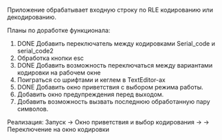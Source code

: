 Приложение обрабатывает входную строку по RLE кодированию или декодированию.

Планы по доработке функционала:
1. DONE Добавить переключатель между кодировками Serial_code и serial_code2
2. Обработка кнопки esc
3. DONE Добавить возможность переключаться между вариантами кодировки на 
	рабочем окне
4. Поиграться со шрифтами и кеглем в TextEditor-ах
5. DONE Добавить окно приветствия с выбором режима работы.
6. Добавить окно предупреждения перед выходом.
7. Добавить возможность вызвать последнюю обработанную пару символов.

Реализация:
Запуск -> Окно приветствия и выбор кодирования ->
-> Переключение на окно кодировки
